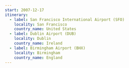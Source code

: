 ```yaml
---
start: 2007-12-17
itinerary:
  - label: San Francisco International Airport (SFO)
    locality: San Francisco
    country_name: United States
  - label: Dublin Airport (DUB)
    locality: Dublin
    country_name: Ireland
  - label: Birmingham Airport (BHX)
    locality: Birmingham
    country_name: England
---
```

